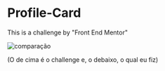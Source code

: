 # Profile-Card
This is a challenge by "Front End Mentor" 

![comparação](https://user-images.githubusercontent.com/59001768/118579998-71937080-b765-11eb-995f-9b9ae272ca90.jpeg)

(O de cima é o challenge e, o debaixo, o qual eu fiz)
